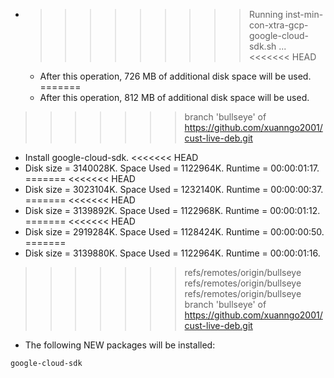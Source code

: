 * >>>>>>>>> Running inst-min-con-xtra-gcp-google-cloud-sdk.sh ...
<<<<<<< HEAD
  * After this operation, 726 MB of additional disk space will be used.
=======
  * After this operation, 812 MB of additional disk space will be used.
>>>>>>> branch 'bullseye' of https://github.com/xuanngo2001/cust-live-deb.git
  * Install google-cloud-sdk.
<<<<<<< HEAD
  * Disk size = 3140028K. Space Used = 1122964K. Runtime = 00:00:01:17.
=======
<<<<<<< HEAD
  * Disk size = 3023104K. Space Used = 1232140K. Runtime = 00:00:00:37.
=======
<<<<<<< HEAD
  * Disk size = 3139892K. Space Used = 1122968K. Runtime = 00:00:01:12.
=======
<<<<<<< HEAD
  * Disk size = 2919284K. Space Used = 1128424K. Runtime = 00:00:00:50.
=======
  * Disk size = 3139880K. Space Used = 1122964K. Runtime = 00:00:01:16.
>>>>>>> refs/remotes/origin/bullseye
>>>>>>> refs/remotes/origin/bullseye
>>>>>>> refs/remotes/origin/bullseye
>>>>>>> branch 'bullseye' of https://github.com/xuanngo2001/cust-live-deb.git
  * The following NEW packages will be installed:
  ```bash
google-cloud-sdk
  ```
